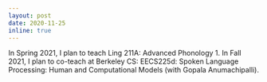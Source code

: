 ```yaml
---
layout: post
date: 2020-11-25
inline: true
---
```


In Spring 2021, I plan to teach Ling 211A: Advanced Phonology 1. In Fall 2021, I plan to co-teach at Berkeley CS: EECS225d: Spoken Language Processing: Human and Computational Models (with Gopala Anumachipalli).
